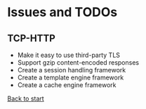 
# Issues and TODOs

## TCP-HTTP

* Make it easy to use third-party TLS
* Support gzip content-encoded responses
* Create a session handling framework
* Create a template engine framework
* Create a cache engine framework


[Back to start](../../../)
